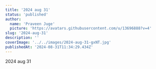 ```yaml
---
title: '2024 aug 31'
status: 'published'
author:
  name: 'Praveen Juge'
  picture: 'https://avatars.githubusercontent.com/u/13696888?v=4'
slug: '2024-aug-31'
description: ''
coverImage: '../../images/2024-aug-31-gxNT.jpg'
publishedAt: '2024-08-31T11:34:29.434Z'
---
```


2024 aug 31